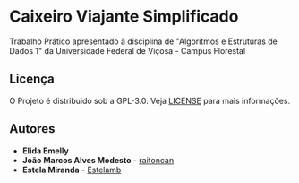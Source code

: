 # Caixeiro Viajante Simplificado
Trabalho Prático apresentado à disciplina de "Algoritmos e Estruturas de Dados 1" da Universidade Federal de Viçosa - Campus Florestal



## Licença

O Projeto é distribuido sob a GPL-3.0.
Veja [LICENSE](https://github.com/Globson/TP-3-AEDS_Ordenacoes-em-diferentes-cenarios/blob/master/LICENSE) para mais informações.



## Autores

- **Elida Emelly**
- **João Marcos Alves Modesto** - [raitoncan](https://github.com/raitocan)
- **Estela Miranda** -   [Estelamb](https://github.com/Estelamb)

